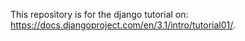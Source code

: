 This repository is for the django tutorial on: https://docs.djangoproject.com/en/3.1/intro/tutorial01/.